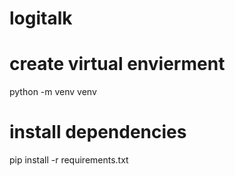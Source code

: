 # logitalk

# create  virtual envierment
python -m venv venv

# install dependencies
pip install -r requirements.txt
